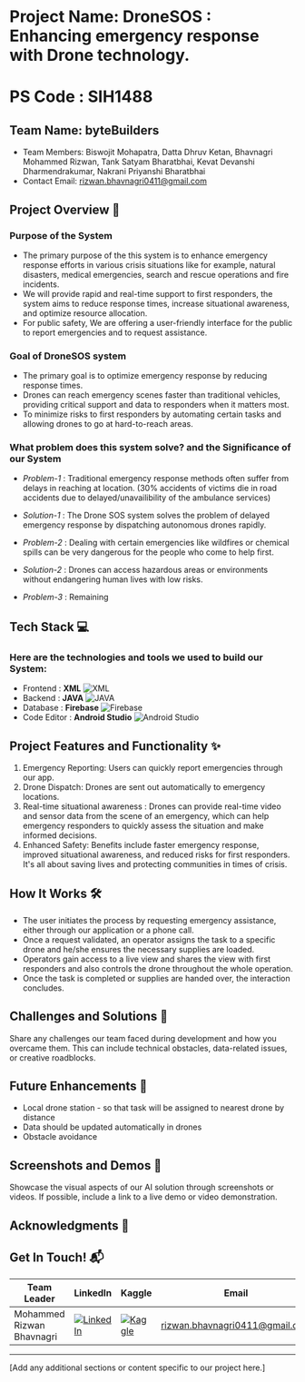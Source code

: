 # Project Name: DroneSOS : Enhancing emergency response with Drone technology.
# PS Code : SIH1488

## Team Name: byteBuilders
- Team Members: Biswojit Mohapatra, Datta Dhruv Ketan, Bhavnagri Mohammed Rizwan, Tank Satyam Bharatbhai, Kevat Devanshi Dharmendrakumar, Nakrani Priyanshi Bharatbhai
- Contact Email: rizwan.bhavnagri0411@gmail.com


## Project Overview 🚀
### Purpose of the System
- The primary purpose of the this system is to enhance emergency response efforts in various crisis situations like for example, natural disasters, medical emergencies, search and rescue operations and fire incidents.
-  We will provide rapid and real-time support to first responders, the system aims to reduce response times, increase situational awareness, and optimize resource allocation.
-  For public safety, We are offering a user-friendly interface for the public to report emergencies and to request assistance.
### Goal of DroneSOS system
-  The primary goal is to optimize emergency response by reducing response times.
-  Drones can reach emergency scenes faster than traditional vehicles, providing critical support and data to responders when it matters most.
-  To minimize risks to first responders by automating certain tasks and allowing drones to go at hard-to-reach areas. 
### What problem does this system solve? and the Significance of our System
- *Problem-1* : Traditional emergency response methods often suffer from delays in reaching at location. (30% accidents of victims die in road accidents due to delayed/unavailibility of the ambulance services)
- *Solution-1* : The Drone SOS system solves the problem of delayed emergency response by dispatching autonomous drones rapidly. <br>
- *Problem-2* : Dealing with certain emergencies like wildfires or chemical spills can be very dangerous for the people who come to help first.
- *Solution-2* : Drones can access hazardous areas or environments without endangering human lives with low risks.

- *Problem-3* : Remaining
## Tech Stack 💻
### Here are the technologies and tools we used to build our System:

* Frontend : **XML** <img src="https://img.shields.io/badge/XML-red?style=for-the-badge&logo=xml" alt="XML">
* Backend : **JAVA** <img src="https://img.shields.io/badge/Java-blue?style=for-the-badge&logo=java" alt="JAVA">
* Database : **Firebase** <img src="https://img.shields.io/badge/Firebase-green?style=for-the-badge&logo=firebase" alt="Firebase">
* Code Editor : **Android Studio** <img src="https://img.shields.io/badge/Android_Studio-yellow?style=for-the-badge&logo=android" alt="Android Studio">


## Project Features and Functionality ✨
1. Emergency Reporting: Users can quickly report emergencies through our app.
2. Drone Dispatch: Drones are sent out automatically to emergency locations.
3. Real-time situational awareness :  Drones can provide real-time video and sensor data from the scene of an emergency, which can help emergency responders to quickly assess the situation and make informed decisions.
4. Enhanced Safety: Benefits include faster emergency response, improved situational awareness, and reduced risks for first responders. It's all about saving lives and protecting communities in times of crisis.

## How It Works 🛠️

- The user initiates the process by requesting emergency assistance, either through our application or a phone call.
- Once a request validated, an operator assigns the task to a specific drone and he/she ensures the necessary supplies are loaded. 
- Operators gain access to a live view and shares the view with first responders and also controls the drone throughout the whole operation. 
- Once the task is completed or supplies are handed over, the interaction concludes.

## Challenges and Solutions 🧠
Share any challenges our team faced during development and how you overcame them. This can include technical obstacles, data-related issues, or creative roadblocks.

## Future Enhancements 🚧
- Local drone station - so that task will be assigned to nearest drone by distance
- Data should be updated automatically in drones
- Obstacle avoidance 

## Screenshots and Demos 📸
Showcase the visual aspects of our AI solution through screenshots or videos. If possible, include a link to a live demo or video demonstration.

## Acknowledgments 🙌


## Get In Touch! 📬


| Team Leader | LinkedIn | Kaggle | Email |
|---|---|---|---|
| Mohammed Rizwan Bhavnagri | [![LinkedIn](https://img.shields.io/badge/LinkedIn-%230077B5.svg?style=for-the-badge&logo=linkedin)](https://www.linkedin.com/in/rizwanbhavnagri/) | [![Kaggle](https://img.shields.io/badge/Kaggle-%2320B2AA.svg?style=for-the-badge&logo=kaggle)](https://www.kaggle.com/mohammedrizwan4) | [rizwan.bhavnagri0411@gmail.com](mailto:rizwan.bhavnagri0411@gmail.com) |



---


[Add any additional sections or content specific to our project here.]
